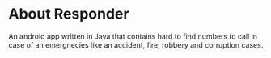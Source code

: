 # About Responder
An android app written in Java that contains hard to find numbers to call in case of an emergnecies like an accident, fire, robbery and corruption cases.


